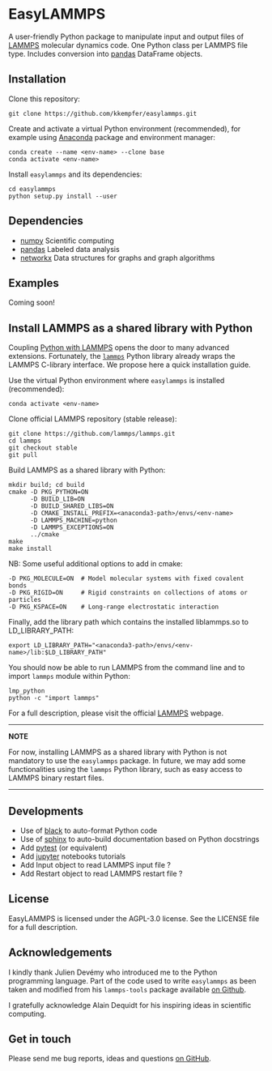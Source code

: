 EasyLAMMPS
==========

A user-friendly Python package to manipulate input and output files of [LAMMPS](https://lammps.sandia.gov/doc/Manual.html) molecular dynamics code.
One Python class per LAMMPS file type. Includes conversion into [pandas](http://pandas.pydata.org) DataFrame objects.


Installation
------------

Clone this repository:

    git clone https://github.com/kkempfer/easylammps.git    

Create and activate a virtual Python environment (recommended), for example using [Anaconda](https://docs.anaconda.com/) package and environment manager:

    conda create --name <env-name> --clone base
    conda activate <env-name>

Install `easylammps` and its dependencies:

    cd easylammps
    python setup.py install --user


Dependencies
------------

* [numpy](https://docs.scipy.org/doc/numpy/reference/) Scientific computing
* [pandas](https://pandas.pydata.org/) Labeled data analysis
* [networkx](https://networkx.github.io/) Data structures for graphs and graph algorithms


Examples
--------

Coming soon!


Install LAMMPS as a shared library with Python
----------------------------------------------

Coupling [Python with LAMMPS]([https://lammps.sandia.gov/doc/Python_head.html) opens the door to many advanced extensions. Fortunately, the [`lammps`](https://lammps.sandia.gov/doc/Python_module.html) Python library already wraps the LAMMPS C-library interface. We propose here a quick installation guide.

Use the virtual Python environment where `easylammps` is installed (recommended):

    conda activate <env-name>

Clone official LAMMPS repository (stable release):

    git clone https://github.com/lammps/lammps.git
    cd lammps
    git checkout stable
    git pull

Build LAMMPS as a shared library with Python:

    mkdir build; cd build
    cmake -D PKG_PYTHON=ON
          -D BUILD_LIB=ON
          -D BUILD_SHARED_LIBS=ON
          -D CMAKE_INSTALL_PREFIX=<anaconda3-path>/envs/<env-name>
          -D LAMMPS_MACHINE=python
          -D LAMMPS_EXCEPTIONS=ON
          ../cmake
    make
    make install

NB: Some useful additional options to add in cmake:

    -D PKG_MOLECULE=ON  # Model molecular systems with fixed covalent bonds
    -D PKG_RIGID=ON     # Rigid constraints on collections of atoms or particles
    -D PKG_KSPACE=ON    # Long-range electrostatic interaction

Finally, add the library path which contains the installed liblammps.so to LD_LIBRARY_PATH:

    export LD_LIBRARY_PATH="<anaconda3-path>/envs/<env-name>/lib:$LD_LIBRARY_PATH"  

You should now be able to run LAMMPS from the command line and to import `lammps` module within Python:

    lmp_python
    python -c "import lammps"

For a full description, please visit the official [LAMMPS](https://lammps.sandia.gov/doc/Manual.html) webpage.

---
**NOTE**

For now, installing LAMMPS as a shared library with Python is not mandatory to use the `easylammps` package. In future, we may add some functionalities using the `lammps` Python library, such as easy access to LAMMPS binary restart files.

---


Developments
------------

* Use of [black](https://black.readthedocs.io/) to auto-format Python code
* Use of [sphinx](https://www.sphinx-doc.org/) to auto-build documentation based on Python docstrings
* Add [pytest](https://docs.pytest.org/) (or equivalent)
* Add [jupyter](https://jupyter.org/) notebooks tutorials
* Add Input object to read LAMMPS input file ?
* Add Restart object to read LAMMPS restart file ?


License
-------

EasyLAMMPS is licensed under the AGPL-3.0 license. See the LICENSE file for a full description.


Acknowledgements
----------------

I kindly thank Julien Devémy who introduced me to the Python programming language. Part of the code used to write `easylammps` as been taken and modified from his `lammps-tools` package available [on Github](https://github.com/jdevemy/lammps-tools).

I gratefully acknowledge Alain Dequidt for his inspiring ideas in scientific computing.


Get in touch
------------

Please send me bug reports, ideas and questions [on GitHub](https://github.com/kkempfer/easylammps).
